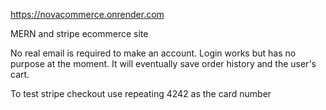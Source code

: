 https://novacommerce.onrender.com

MERN and stripe ecommerce site

No real email is required to make an account.
Login works but has no purpose at the moment. It will eventually save order history and the user's cart.

To test stripe checkout use repeating 4242 as the card number
